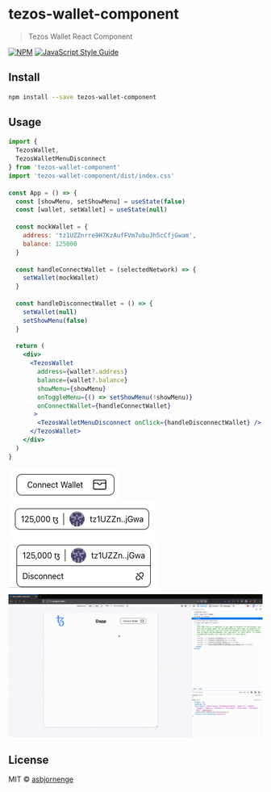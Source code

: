 # tezos-wallet-component

> Tezos Wallet React Component

[![NPM](https://img.shields.io/npm/v/tezos-wallet-component.svg)](https://www.npmjs.com/package/tezos-wallet-component) [![JavaScript Style Guide](https://img.shields.io/badge/code_style-standard-brightgreen.svg)](https://standardjs.com)

## Install

```bash
npm install --save tezos-wallet-component
```

## Usage

```jsx
import { 
  TezosWallet,
  TezosWalletMenuDisconnect 
} from 'tezos-wallet-component'
import 'tezos-wallet-component/dist/index.css'

const App = () => {
  const [showMenu, setShowMenu] = useState(false)
  const [wallet, setWallet] = useState(null)

  const mockWallet = {
    address: 'tz1UZZnrre9H7KzAufFVm7ubuJh5cCfjGwam',
    balance: 125000
  }

  const handleConnectWallet = (selectedNetwork) => {
    setWallet(mockWallet)
  }

  const handleDisconnectWallet = () => {
    setWallet(null)
    setShowMenu(false)
  }

  return (
    <div>
      <TezosWallet
        address={wallet?.address}
        balance={wallet?.balance}
        showMenu={showMenu}
        onToggleMenu={() => setShowMenu(!showMenu)}
        onConnectWallet={handleConnectWallet}
       >
        <TezosWalletMenuDisconnect onClick={handleDisconnectWallet} />
      </TezosWallet>
    </div>
  )
}
```

![screenshot1](screenshots/NotConnected.png?raw=true "Screenshot1")  
![screenshot2](screenshots/Connected.png?raw=true "Screenshot2")  
![screenshot3](screenshots/WithMenu.png?raw=true "Screenshot3")  
![video1](screenshots/demo.gif?raw=true "Video1")  

## License

MIT © [asbjornenge](https://github.com/asbjornenge)

